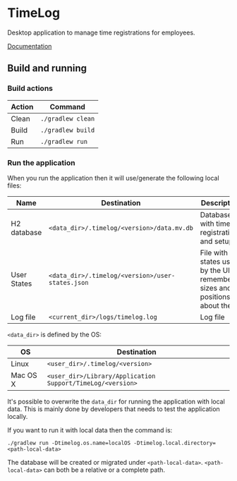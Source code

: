 # TimeLog

Desktop application to manage time registrations for employees.

[Documentation](doc/README.md)

## Build and running

### Build actions

| Action | Command |
| ------ | ------- |
| Clean  | `./gradlew clean` |
| Build  | `./gradlew build` |
| Run    | `./gradlew run`   |

### Run the application

When you run the application then it will use/generate the following local files:

| Name | Destination | Description |
| ---- | ----------- | ----------- |
| H2 database | `<data_dir>/.timelog/<version>/data.mv.db` | Database with time registrations and setup |
| User States | `<data_dir>/.timelog/<version>/user-states.json` | File with states used by the UI to remember sizes and positions about the UI |
| Log file | `<current_dir>/logs/timelog.log` | Log file |

`<data_dir>` is defined by the OS:

| OS       | Destination |
| -------- | ----------- |
| Linux    | `<user_dir>/.timelog/<version>` |
| Mac OS X | `<user_dir>/Library/Application Support/TimeLog/<version>` |

It's possible to overwrite the `data_dir` for running the application with local data. This is mainly done by developers
that needs to test the application locally.

If you want to run it with local data then the command is:
```
./gradlew run -Dtimelog.os.name=localOS -Dtimelog.local.directory=<path-local-data>
```
The database will be created or migrated under `<path-local-data>`. `<path-local-data>` can both be a relative or a 
complete path.

